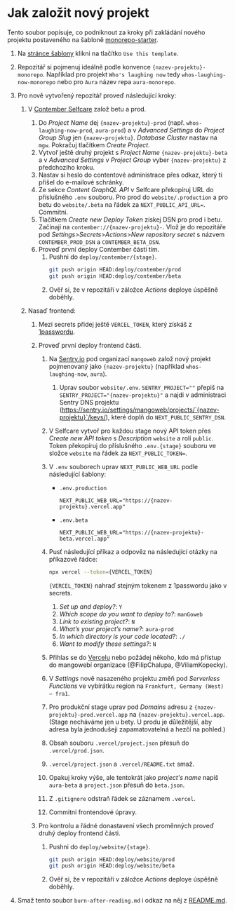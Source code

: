 # Jak založit nový projekt

Tento soubor popisuje, co podniknout za kroky při zakládání nového projektu postaveného na šabloně [monorepo-starter](https://github.com/manGoweb/monorepo-starter).

1. Na [stránce šablony](https://github.com/manGoweb/monorepo-starter) klikni na tlačítko `Use this template`.
1. Repozitář si pojmenuj ideálně podle konvence `{nazev-projektu}-monorepo`. Například pro projekt `Who's laughing now` tedy `whos-laughing-now-monorepo` nebo pro `Aura` název repa `aura-monorepo`.
1. Pro nově vytvořený repozitář proveď následující kroky:

   1. V [Contember Selfcare](https://selfcare.eu.contember.cloud/org/mangoweb/create-project) založ betu a prod.

      1. Do _Project Name_ dej `{nazev-projektu}-prod` (např. `whos-laughing-now-prod`, `aura-prod`) a v _Advanced Settings_ do _Project Group Slug_ jen `{nazev-projektu}`. _Database Cluster_ nastav na `mgw`. Pokračuj tlačítkem _Create Project_.
      1. Vytvoř ještě druhý projekt s _Project Name_ `{nazev-projektu}-beta` a v _Advanced Settings_ v _Project Group_ vyber `{nazev-projektu}` z předchozího kroku.
      1. Nastav si heslo do contentové administrace přes odkaz, který ti přišel do e-mailové schránky.
      1. Ze sekce _Content GraphQL API_ v Selfcare překopíruj URL do příslušného `.env` souboru. Pro prod do `website/.production` a pro betu do `website/.beta` na řádek za `NEXT_PUBLIC_API_URL=`. Commitni.
      1. Tlačítkem _Create new Deploy Token_ získej DSN pro prod i betu. Začínají na `contember://{nazev-projektu}-`. Vlož je do repozitáře pod _Settings_>_Secrets_>_Actions_>_New repository secret_ s názvem `CONTEMBER_PROD_DSN` a `CONTEMBER_BETA_DSN`.
      1. Proveď první deploy Contember části tím.
         1. Pushni do `deploy/contember/{stage}`.
            ```sh
            git push origin HEAD:deploy/contember/prod
            git push origin HEAD:deploy/contember/beta
            ```
         1. Ověř si, že v repozitáři v záložce _Actions_ deploye úspěšně doběhly.

   1. Nasaď frontend:

      1. Mezi secrets přidej ještě `VERCEL_TOKEN`, který získáš z [1passwordu](https://start.1password.com/open/i?a=ICPKCFXVEFAAJN3JQNJEB6QCVM&h=mangoweb.1password.com&i=6rt62rr45rffvbwl6bkguogkt4&v=3wa6zbwihzewbpmpnu7ytecy2i).

      1. Proveď první deploy frontend části.

         1. Na [Sentry.io](https://sentry.io/) pod organizací `mangoweb` založ nový projekt pojmenovaný jako `{nazev-projektu}` (například `whos-laughing-now`, `aura`).

            1. Uprav soubor `website/.env`. `SENTRY_PROJECT=""` přepiš na `SENTRY_PROJECT="{nazev-projektu}"` a najdi v administraci Sentry DNS projektu (https://sentry.io/settings/mangoweb/projects/`{nazev-projektu}`/keys/), které doplň do `NEXT_PUBLIC_SENTRY_DSN`.

         1. V Selfcare vytvoř pro každou stage nový API token přes _Create new API token_ s _Description_ `website` a rolí `public`. Token překopíruj do příslušného `.env.{stage}` souboru ve složce `website` na řádek za `NEXT_PUBLIC_TOKEN=`.
         1. V `.env` souborech uprav `NEXT_PUBLIC_WEB_URL` podle následující šablony:
            - `.env.production`
              ```
              NEXT_PUBLIC_WEB_URL="https://{nazev-projektu}.vercel.app"
              ```
            - `.env.beta`
              ```
              NEXT_PUBLIC_WEB_URL="https://{nazev-projektu}-beta.vercel.app"
              ```
         1. Pusť následující příkaz a odpověz na následující otázky na příkazové řádce:

            ```sh
            npx vercel --token={VERCEL_TOKEN}
            ```

            `{VERCEL_TOKEN}` nahraď stejným tokenem z 1passwordu jako v secrets.

            1. _Set up and deploy?_: `Y`
            1. _Which scope do you want to deploy to?_: `manGoweb`
            1. _Link to existing project?_: `N`
            1. _What’s your project’s name?_: `aura-prod`
            1. _In which directory is your code located?_: `./`
            1. _Want to modify these settings?_: `N`

         1. Přihlas se do [Vercelu](https://vercel.com/mangowebcz) nebo požádej někoho, kdo má přístup do mangowebí organizace (@FilipChalupa, @ViliamKopecky).

         1. V _Settings_ nově nasazeného projektu změň pod _Serverless Functions_ ve vybírátku region na `Frankfurt, Germany (West) – fra1`.

         1. Pro produkční stage uprav pod _Domains_ adresu z `{nazev-projektu}-prod.vercel.app` na `{nazev-projektu}.vercel.app`. (Stage necháváme jen u bety. U produ je důležitější, aby adresa byla jednodušeji zapamatovatelná a hezčí na pohled.)

         1. Obsah souboru `.vercel/project.json` přesuň do `.vercel/prod.json`.

         1. `.vercel/project.json` a `.vercel/README.txt` smaž.

         1. Opakuj kroky výše, ale tentokrát jako _project's name_ napiš `aura-beta` a `project.json` přesuň do `beta.json`.

         1. Z `.gitignore` odstraň řádek se záznamem `.vercel`.

         1. Commitni frontendové úpravy.

      1. Pro kontrolu a řádné donastavení všech proměnných proveď druhý deploy frontend části.
         1. Pushni do `deploy/website/{stage}`.
            ```sh
            git push origin HEAD:deploy/website/prod
            git push origin HEAD:deploy/website/beta
            ```
         1. Ověř si, že v repozitáři v záložce _Actions_ deploye úspěšně doběhly.

1. Smaž tento soubor `burn-after-reading.md` i odkaz na něj z [README.md](README.md).
